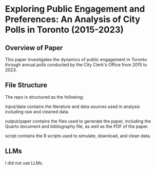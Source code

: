 
# Exploring Public Engagement and Preferences: An Analysis of City Polls in Toronto (2015-2023)
## Overview of Paper

This paper investigates the dynamics of public engagement in Toronto through annual polls conducted by the City Clerk's Office from 2015 to 2023.

## File Structure

The repo is structured as the following:

input/data contains the literature and data sources used in analysis including raw and cleaned data.

output/paper contains the files used to generate the paper, including the Quarto document and bibliography file, as well as the PDF of the paper.

script contains the R scripts used to simulate, download, and clean data.


## LLMs
I did not use LLMs.
